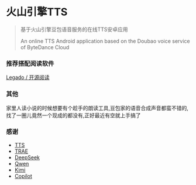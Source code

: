 # 火山引擎TTS

> 基于火山引擎豆包语音服务的在线TTS安卓应用
>
> An online TTS Android application based on the Doubao voice service of ByteDance Cloud

### 推荐搭配阅读软件

[Legado / 开源阅读](https://github.com/gedoor/legado)

### 其他

家里人读小说的时候想要有个趁手的朗读工具,豆包家的语音合成声音都蛮不错的,找了一圈儿竟然一个现成的都没有,正好最近有空就上手搞了

### 感谢

- [TTS](https://github.com/ag2s20150909/TTS)
- [TRAE](https://www.trae.cn)
- [DeepSeek](https://www.deepseek.com)
- [Qwen](https://www.aliyun.com/product/tongyi)
- [Kimi](https://www.kimi.com/zh/)
- [Copilot](https://copilot.microsoft.com/)
